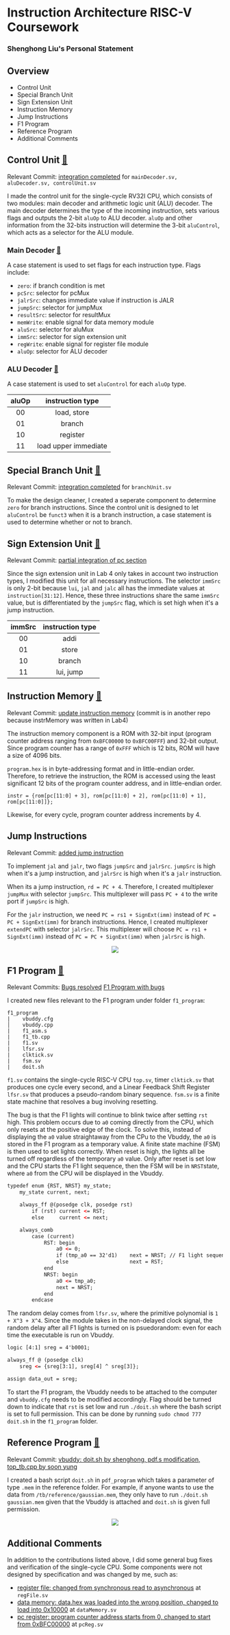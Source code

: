 # Instruction Architecture RISC-V Coursework

### Shenghong Liu's Personal Statement

## Overview

* Control Unit
* Special Branch Unit
* Sign Extension Unit
* Instruction Memory
* Jump Instructions
* F1 Program
* Reference Program
* Additional Comments

## Control Unit [🔗](https://github.com/opnuub/iac-riscv-cw-16/blob/main/rtl/controlUnit.sv)

Relevant Commit: [integration completed](https://github.com/opnuub/iac-riscv-cw-16/commit/a3e03a67a19ab23d8b8f38258842154a80954539#diff-7160870a649dbbb4ce8e9fcb4bc291b7deeb7d0ed76f2e8d8d4e336321fbd798) for `mainDecoder.sv, aluDecoder.sv, controlUnit.sv`

I made the control unit for the single-cycle RV32I CPU, which consists of two modules: main decoder and arithmetic logic unit (ALU) decoder. The main decoder determines the type of the incoming instruction, sets various flags and outputs the 2-bit ``aluOp`` to ALU decoder. ``aluOp`` and other information from the 32-bits instruction will determine the 3-bit ``aluControl``, which acts as a selector for the ALU module.

### Main Decoder [🔗](https://github.com/opnuub/iac-riscv-cw-16/blob/main/rtl/mainDecoder.sv)

A case statement is used to set flags for each instruction type. Flags include:

* ``zero``: if branch condition is met
* ``pcSrc``: selector for pcMux
* ``jalrSrc``: changes immediate value if instruction is JALR
* ``jumpSrc``: selector for jumpMux
* ``resultSrc``: selector for resultMux
* ``memWrite``: enable signal for data memory module
* ``aluSrc``: selector for aluMux
* ``immSrc``: selector for sign extension unit
* ``regWrite``: enable signal for register file module
* ``aluOp``: selector for ALU decoder

### ALU Decoder [🔗](https://github.com/opnuub/iac-riscv-cw-16/blob/main/rtl/aluDecoder.sv)

A case statement is used to set ``aluControl`` for each ``aluOp`` type.


| aluOp |   instruction type   |
| :---: | :------------------: |
|  00  |     load, store     |
|  01  |        branch        |
|  10  |       register       |
|  11  | load upper immediate |

## Special Branch Unit [🔗](https://github.com/opnuub/iac-riscv-cw-16/blob/main/rtl/branchUnit.sv)

Relevant Commit: [integration completed](https://github.com/opnuub/iac-riscv-cw-16/commit/a3e03a67a19ab23d8b8f38258842154a80954539#diff-7160870a649dbbb4ce8e9fcb4bc291b7deeb7d0ed76f2e8d8d4e336321fbd798) for `branchUnit.sv`

To make the design cleaner, I created a seperate component to determine ``zero`` for branch instructions. Since the control unit is designed to let ``aluControl`` be ``funct3`` when it is a branch instruction, a case statement is used to determine whether or not to branch.

## Sign Extension Unit [🔗](https://github.com/opnuub/iac-riscv-cw-16/blob/main/rtl/extend.sv)

Relevant Commit: [partial integration of pc section](https://github.com/opnuub/iac-riscv-cw-16/commit/86374e749b150d96105d46942de1f1c13216babd#diff-1df4144bfe339934a01ccfa6935d25a42d7616d0643d10e2c7e13321e13ce8aa)

Since the sign extension unit in Lab 4 only takes in account two instruction types, I modified this unit for all necessary instructions. The selector ``immSrc`` is only 2-bit because ``lui``, ``jal`` and ``jalc`` all has the immediate values at ``instruction[31:12]``. Hence, these three instructions share the same ``immSrc`` value, but is differentiated by the ``jumpSrc`` flag, which is set high when it's a jump instruction.


| immSrc | instruction type |
| :----: | :--------------: |
|   00   |       addi       |
|   01   |      store      |
|   10   |      branch      |
|   11   |    lui, jump    |

## Instruction Memory [🔗](https://github.com/opnuub/iac-riscv-cw-16/blob/main/rtl/instrMemory.sv)

Relevant Commit: [update instruction memory](https://github.com/opnuub/Lab4/commit/3a8db7d166c1a1b4af9027c40976dd554a4146c6) (commit is in another repo because instrMemory was written in Lab4)

The instruction memory component is a ROM with 32-bit input (program counter address ranging from ``0xBFC00000`` to ``0xBFC00FFF``) and 32-bit output. Since program counter has a range of ``0xFFF`` which is 12 bits, ROM will have a size of 4096 bits.

`program.hex` is in byte-addressing format and in little-endian order. Therefore, to retrieve the instruction, the ROM is accessed using the least significant 12 bits of the program counter address, and in little-endian order.

`instr = {rom[pc[11:0] + 3], rom[pc[11:0] + 2], rom[pc[11:0] + 1], rom[pc[11:0]]};`

Likewise, for every cycle, program counter address increments by 4.

## Jump Instructions

Relevant Commit: [added jump instruction](https://github.com/opnuub/iac-riscv-cw-16/commit/25d7a8b7f1f8e71db2be494ea1576970e52bfd9f)

To implement ``jal`` and ``jalr``, two flags ``jumpSrc`` and ``jalrSrc``. ``jumpSrc`` is high when it's a jump instruction, and ``jalrSrc`` is high when it's a ``jalr`` instruction.

When its a jump instruction, `rd = PC + 4`. Therefore, I created multiplexer ``jumpMux`` with selector ``jumpSrc``. This multiplexer will pass ``PC + 4`` to the write port if ``jumpSrc`` is high.

For the ``jalr`` instruction, we need ``PC = rs1 + SignExt(imm)`` instead of ``PC = PC + SignExt(imm)`` for branch instructions. Hence, I created multiplexer ``extendPC`` with selector ``jalrSrc``. This multiplexer will choose `PC = rs1 + SignExt(imm)` instead of `PC = PC + SignExt(imm)` when `jalrSrc` is high.

<p align="center"> <img src="images/jumpFlags.jpg" /></p>

## F1 Program [🔗](https://github.com/opnuub/iac-riscv-cw-16/tree/main/tb/f1_program)

Relevant Commits: [Bugs resolved](https://github.com/opnuub/iac-riscv-cw-16/commit/b53f55ffd30afb0803a615c9ce6b187a25b1d904)   [F1 Program with bugs](https://github.com/opnuub/iac-riscv-cw-16/commit/cefd0cda42676254a68bebdc37e73ae2c5c0ae9d)

I created new files relevant to the F1 program under folder ``f1_program``:

```
f1_program
|    vbuddy.cfg
│    vbuddy.cpp
|    f1_asm.s
|    f1_tb.cpp
|    f1.sv
|    lfsr.sv
|    clktick.sv
|    fsm.sv
|    doit.sh
```

`f1.sv` contains the single-cycle RISC-V CPU `top.sv`, timer `clktick.sv` that produces one cycle every second, and a Linear Feedback Shift Register `lfsr.sv` that produces a pseudo-random binary sequence. `fsm.sv` is a finite state machine that resolves a bug involving resetting.

The bug is that the F1 lights will continue to blink twice after setting `rst` high. This problem occurs due to ``a0`` coming directly from the CPU, which only resets at the positive edge of the clock. To solve this, instead of displaying the `a0` value straightaway from the CPu to the Vbuddy, the `a0` is stored in the F1 program as a temporary value. A finite state machine (FSM) is then used to set lights correctly. When reset is high, the lights all be turned off regardless of the temporary `a0` value. Only after reset is set low and the CPU starts the F1 light sequence, then the FSM will be in `NRST`state, where `a0` from the CPU will be displayed in the Vbuddy.

```html
typedef enum {RST, NRST} my_state;
    my_state current, next;

    always_ff @(posedge clk, posedge rst)
        if (rst) current <= RST;
        else     current <= next;

    always_comb
        case (current)
            RST: begin
                a0 <= 0;
                if (tmp_a0 == 32'd1)    next = NRST; // F1 light sequence started
                else                    next = RST;
            end
            NRST: begin
                a0 <= tmp_a0;
                next = NRST;
            end
        endcase
```

The random delay comes from `lfsr.sv`, where the primitive polynomial is `1 + X^3 + X^4`. Since the module takes in the non-delayed clock signal, the random delay after all F1 lights is turned on is psuedorandom: even for each time the executable is run on Vbuddy.

```html
logic [4:1] sreg = 4'b0001;

always_ff @ (posedge clk)
    sreg <= {sreg[3:1], sreg[4] ^ sreg[3]};

assign data_out = sreg;
```

To start the F1 program, the Vbuddy needs to be attached to the computer and `vbuddy.cfg` needs to be modified accordingly. Flag should be turned down to indicate that `rst` is set low and run `./doit.sh` where the bash script is set to full permission. This can be done by running `sudo chmod 777 doit.sh` in the `f1_program` folder.

## Reference Program [🔗](https://github.com/opnuub/iac-riscv-cw-16/tree/main/tb/pdf_program)

Relevant Commit: [vbuddy: doit.sh by shenghong, pdf.s modification, top\_tb.cpp by soon yung](https://github.com/opnuub/iac-riscv-cw-16/commit/cb465736c9fb4ba7ae0f8ca357bfa73e0ddf92eb)

I created a bash script `doit.sh` in `pdf_program` which takes a parameter of type `.mem` in the reference folder. For example, if anyone wants to use the data from `/tb/reference/gaussian.mem`, they only have to run `./doit.sh gaussian.mem` given that the Vbuddy is attached and `doit.sh` is given full permission.

<p align="center"><img src="images/pdf.png" /></p>

## Additional Comments

In addition to the contributions listed above, I did some general bug fixes and verification of the single-cycle CPU. Some components were not designed by specification and was changed by me, such as:

* [register file: changed from synchronous read to asynchronous](https://github.com/opnuub/iac-riscv-cw-16/commit/25d7a8b7f1f8e71db2be494ea1576970e52bfd9f#diff-80536fe24033832b51b4f8e006b5662860084c690763185b0613cefa19b6c90a) at `regFile.sv`
* [data memory: data.hex was loaded into the wrong position, changed to load into 0x10000](https://github.com/opnuub/iac-riscv-cw-16/commit/cefd0cda42676254a68bebdc37e73ae2c5c0ae9d#diff-7b8ff7307b99704edf382ba982955195d1bb1a29ad2608e04ca8cd50dbdb0d3a) at `dataMemory.sv`
* [pc register: program counter address starts from 0, changed to start from 0xBFC00000](https://github.com/opnuub/iac-riscv-cw-16/commit/f40a8bf6aeb72a42dc86258ccde84d8e30566ed4#diff-4a14945f50d25a4a73dbddafd3a27787d927da7f30fc6a6f8f0f3b4974b420f2) at `pcReg.sv`
